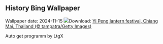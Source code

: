 ## History Bing Wallpaper
Wallpaper date: 2024-11-15
![](https://www.bing.com/th?id=OHR.YiPengLanterns_EN-IN5031761378_UHD.jpg&w=1000)Download: [Yi Peng lantern festival, Chiang Mai, Thailand (© tampatra/Getty Images)](https://www.bing.com/th?id=OHR.YiPengLanterns_EN-IN5031761378_UHD.jpg)

Auto get programm by LtgX

